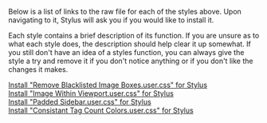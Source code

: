 Below is a list of links to the raw file for each of the styles above. Upon navigating to it, Stylus will ask you if you would like to install it.  

Each style contains a brief description of its function. If you are unsure as to what each style does, the description should help clear it up somewhat. If you still don't have an idea of a styles function, you can always give the style a try and remove it if you don't notice anything or if you don't like the changes it makes.  

[Install "Remove Blacklisted Image Boxes.user.css" for Stylus](https://raw.githubusercontent.com/Neop0litan/CSS-Tweaks/main/Stylus/rule34.xxx/Remove%20Blacklisted%20Image%20Boxes.user.css)  
[Install "Image Within Viewport.user.css" for Stylus](https://raw.githubusercontent.com/Neop0litan/CSS-Tweaks/main/Stylus/rule34.xxx/Image%20Within%20Viewport.user.css)  
[Install "Padded Sidebar.user.css" for Stylus](https://raw.githubusercontent.com/Neop0litan/CSS-Tweaks/main/Stylus/rule34.xxx/Padded%20Sidebar.user.css)  
[Install "Consistant Tag Count Colors.user.css" for Stylus](https://raw.githubusercontent.com/Neop0litan/CSS-Tweaks/main/Stylus/rule34.xxx/Consistant%20Tag%20Count%20Colors.user.css)  
